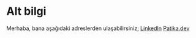 # Alt bilgi
Merhaba, bana aşağıdaki adreslerden ulaşabilirsiniz;
[LinkedIn](https://www.linkedin.com/in/yasaremredogru/)
[Patika.dev](https://app.patika.dev/yemredogru)